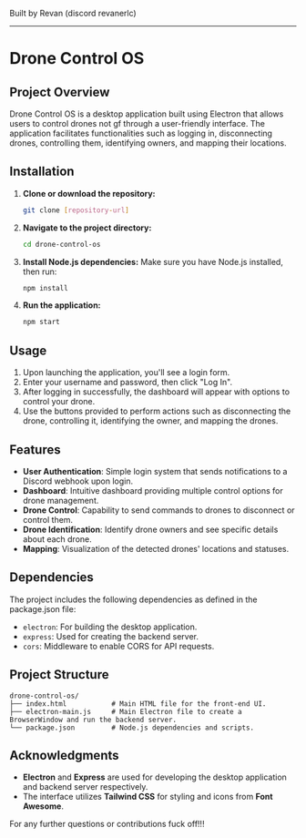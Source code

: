 
Built by Revan (discord revanerlc)

---

# Drone Control OS

## Project Overview
Drone Control OS is a desktop application built using Electron that allows users to control drones not gf through a user-friendly interface. The application facilitates functionalities such as logging in, disconnecting drones, controlling them, identifying owners, and mapping their locations.

## Installation
1. **Clone or download the repository:**
   ```bash
   git clone [repository-url]
   ```
2. **Navigate to the project directory:**
   ```bash
   cd drone-control-os
   ```
3. **Install Node.js dependencies:**
   Make sure you have Node.js installed, then run:
   ```bash
   npm install
   ```
4. **Run the application:**
   ```bash
   npm start
   ```

## Usage
1. Upon launching the application, you'll see a login form.
2. Enter your username and password, then click "Log In".
3. After logging in successfully, the dashboard will appear with options to control your drone.
4. Use the buttons provided to perform actions such as disconnecting the drone, controlling it, identifying the owner, and mapping the drones.

## Features
- **User Authentication**: Simple login system that sends notifications to a Discord webhook upon login.
- **Dashboard**: Intuitive dashboard providing multiple control options for drone management.
- **Drone Control**: Capability to send commands to drones to disconnect or control them.
- **Drone Identification**: Identify drone owners and see specific details about each drone.
- **Mapping**: Visualization of the detected drones' locations and statuses.

## Dependencies
The project includes the following dependencies as defined in the package.json file:
- `electron`: For building the desktop application.
- `express`: Used for creating the backend server.
- `cors`: Middleware to enable CORS for API requests.

## Project Structure
```
drone-control-os/
├── index.html           # Main HTML file for the front-end UI.
├── electron-main.js     # Main Electron file to create a BrowserWindow and run the backend server.
└── package.json         # Node.js dependencies and scripts.
```

## Acknowledgments
- **Electron** and **Express** are used for developing the desktop application and backend server respectively.
- The interface utilizes **Tailwind CSS** for styling and icons from **Font Awesome**.

For any further questions or contributions fuck off!!!
